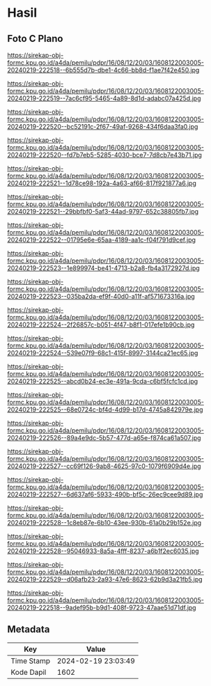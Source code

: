 # Hasil

## Foto C Plano

https://sirekap-obj-formc.kpu.go.id/a4da/pemilu/pdpr/16/08/12/20/03/1608122003005-20240219-222518--6b555d7b-dbe1-4c66-bb8d-f1ae7f42e450.jpg

https://sirekap-obj-formc.kpu.go.id/a4da/pemilu/pdpr/16/08/12/20/03/1608122003005-20240219-222519--7ac6cf95-5465-4a89-8d1d-adabc07a425d.jpg

https://sirekap-obj-formc.kpu.go.id/a4da/pemilu/pdpr/16/08/12/20/03/1608122003005-20240219-222520--bc52191c-2f67-49af-9268-434f6daa3fa0.jpg

https://sirekap-obj-formc.kpu.go.id/a4da/pemilu/pdpr/16/08/12/20/03/1608122003005-20240219-222520--fd7b7eb5-5285-4030-bce7-7d8cb7e43b71.jpg

https://sirekap-obj-formc.kpu.go.id/a4da/pemilu/pdpr/16/08/12/20/03/1608122003005-20240219-222521--1d78ce98-192a-4a63-af66-817f921877a6.jpg

https://sirekap-obj-formc.kpu.go.id/a4da/pemilu/pdpr/16/08/12/20/03/1608122003005-20240219-222521--29bbfbf0-5af3-44ad-9797-652c38805fb7.jpg

https://sirekap-obj-formc.kpu.go.id/a4da/pemilu/pdpr/16/08/12/20/03/1608122003005-20240219-222522--01795e6e-65aa-4189-aa1c-f04f791d9cef.jpg

https://sirekap-obj-formc.kpu.go.id/a4da/pemilu/pdpr/16/08/12/20/03/1608122003005-20240219-222523--1e899974-be41-4713-b2a8-fb4a3172927d.jpg

https://sirekap-obj-formc.kpu.go.id/a4da/pemilu/pdpr/16/08/12/20/03/1608122003005-20240219-222523--035ba2da-ef9f-40d0-a11f-af571673316a.jpg

https://sirekap-obj-formc.kpu.go.id/a4da/pemilu/pdpr/16/08/12/20/03/1608122003005-20240219-222524--2f26857c-b051-4f47-b8f1-017efe1b90cb.jpg

https://sirekap-obj-formc.kpu.go.id/a4da/pemilu/pdpr/16/08/12/20/03/1608122003005-20240219-222524--539e07f9-68c1-415f-8997-3144ca21ec65.jpg

https://sirekap-obj-formc.kpu.go.id/a4da/pemilu/pdpr/16/08/12/20/03/1608122003005-20240219-222525--abcd0b24-ec3e-491a-9cda-c6bf5fcfc1cd.jpg

https://sirekap-obj-formc.kpu.go.id/a4da/pemilu/pdpr/16/08/12/20/03/1608122003005-20240219-222525--68e0724c-bf4d-4d99-b17d-4745a842979e.jpg

https://sirekap-obj-formc.kpu.go.id/a4da/pemilu/pdpr/16/08/12/20/03/1608122003005-20240219-222526--89a4e9dc-5b57-477d-a65e-f874ca61a507.jpg

https://sirekap-obj-formc.kpu.go.id/a4da/pemilu/pdpr/16/08/12/20/03/1608122003005-20240219-222527--cc69f126-9ab8-4625-97c0-1079f6909d4e.jpg

https://sirekap-obj-formc.kpu.go.id/a4da/pemilu/pdpr/16/08/12/20/03/1608122003005-20240219-222527--6d637af6-5933-490b-bf5c-26ec9cee9d89.jpg

https://sirekap-obj-formc.kpu.go.id/a4da/pemilu/pdpr/16/08/12/20/03/1608122003005-20240219-222528--1c8eb87e-6b10-43ee-930b-61a0b29b152e.jpg

https://sirekap-obj-formc.kpu.go.id/a4da/pemilu/pdpr/16/08/12/20/03/1608122003005-20240219-222528--95046933-8a5a-4fff-8237-a6b1f2ec6035.jpg

https://sirekap-obj-formc.kpu.go.id/a4da/pemilu/pdpr/16/08/12/20/03/1608122003005-20240219-222529--d06afb23-2a93-47e6-8623-62b9d3a21fb5.jpg

https://sirekap-obj-formc.kpu.go.id/a4da/pemilu/pdpr/16/08/12/20/03/1608122003005-20240219-222518--9adef95b-b9d1-408f-9723-47aae51d71df.jpg


## Metadata

| Key        | Value               |
| ---------- | ------------------- |
| Time Stamp | 2024-02-19 23:03:49 |
| Kode Dapil | 1602                |



